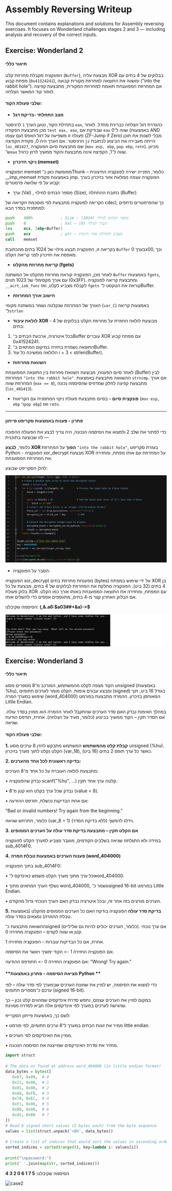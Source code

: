 # Assembly Reversing Writeup

This document contains explanations and solutions for Assembly reversing exercises.
It focuses on Wonderland challenges stages 2 and 3 — including analysis and recovery of the correct inputs.

## Exercise: Wonderland 2

#### תיאור כללי

הפונקציה מקבלת מחרוזת קלט (`Buffer`), מבצעת עליה XOR בבלוקים של 4 בתים עם מפתח קבוע (`0x41524241`), ומשווה את התוצאה למחרוזת מקורית קבועה ("into the rabbit hole").
אם המחרוזת המפוענחת תואמת למחרוזת המקורית, מתבצעת קפיצה לאזור קוד המאשר הצלחה.


#### שלבי פעולת הקוד:

* **מצב התחלתי -בדיקת דגל**
  
בתחילת הקוד, נטען הערך `1` לרגיסטר `eax`, כהגדרת דגל הצלחה כברירת מחדל.
לאחר מכן מתבצעת הפקודה `test eax, eax`, שבודקת אם `eax` שווה ל־0 (באמצעות AND עם עצמו) פעולה זו משפיעה על דגל האפס (ZF-Jump if Zero) מבלי לשנות את תוכן הרגיסטר.
אם הערך היה 0, פקודת הקפיצה `jz` הייתה מעבירה את הביצוע לכתובת `loc_401427`, שם מתבצעת סיום הפונקציה (`mov esp, ebp`, `pop ebp`, `retn`).
מכיוון ש־`eax` שווה ל־1, הקפיצה אינה מתבצעת והקוד ממשיך לרוץ כרגיל.

* **ניקוי הזיכרון (memset)**

הפונקציה memset ממומשת כאן כ־Thunk – כלומר, הפנייה ישירה לפונקציה החיצונית __imp_memset באמצעות פקודת jmp.
הפונקציה עצמה ממלאת אזור בזיכרון בערך קבוע על פי שלושה פרמטרים:

* ערך (Val) , מספר הבתים למילוי (Size),  כתובת ההתחלה (Buffer)

הקריאה לפונקציה מתבצעת לפי מוסכמת הקריאה של cdecl, כך שהפרמטרים נדחפים למחסנית בסדר הבא:


  ```asm
  push    400h            ; Size – מספר הבתים למילוי (1024)
  push    0               ; Val – הערך למילוי (0)
  lea     ecx, [ebp+Buffer]
  push    ecx             ; ptr – מצביע לתחילת אזור הזיכרון
  call    memset
  ```

  בקריאה זו, הפונקציה תבצע מילוי של 1024 בתים מהכתובת `Buffer` בערך 0x00, וכך מאפסת את הזיכרון לפני קריאת הקלט.
  
  * **קריאת מחרוזת מהקלט (fgets)**
  
  לאחר מכן, הפונקציה קוראת מחרוזת מהקלט אל המשתנה `Buffer` באמצעות `fgets`, עם אורך מקסימלי של 1023 תווים (0x3FF).
  ומתבצעת קריאה לפונקציה `__acrt_iob_func` לקבלת מצביע לקלט, ואז `fgets` קוראת את הטקסט ל־Buffer.

  * **חישוב אורך המחרוזת**

 האורך של המחרוזת שנקלטה נשמר במשתנה מקומי (`var_C`) באמצעות קריאה ל־`strlen`

  * **לולאת עיבוד XOR** - מבוצעת לולאה החוזרת על מחרוזת הקלט בבלוקים של 4 בתים:
    
  1. בכל איטרציה, ארבעת הבתים ב־Buffer עוברים XOR עם מפתח קבוע 0x41524241.
  2. התוצאה נשמרת בחזרה במיקום המתאים ב־Buffer.
  3. הלולאה ממשיכה כל עוד i + 3 < strlen(Buffer).
  
  * **השוואת מחרוזות**
  
  לאחר סיום הפענוח, מבוצעת השוואת מחרוזת בין התוצאה המפוענחת (Buffer) לבין המחרוזת `"into the rabbit hole"`.
  ההשוואה מתבצעת באמצעות `strncmp`.
  אם אורך המחרוזת שווה (`eax == 0`), מתבצעת קפיצה לחלק שמדפיס שהסיסמה נכונה (`loc_401413`).

  * **פונקצית סיום -**
    בסיום מתבצעת פעולת ניקוי המחסנית עם הקריאות (`mov esp, ebp` ו־`pop ebp`) ואז `retn`.
    
---
#### **פתרון - פענוח באמצעות סקריפט פייתון**

כדי לפתור את שלב 2 ולמצוא את הסיסמה הנכונה, היה צריך לבצע את הפעולה ההפוכה לזו שבוצעה בתוכנית —

כלומר, **לבצע XOR הפוך** על המחרוזת `"into the rabbit hole"`, בעזרת סקריפט Python -
הפונקציה xor_decrypt מבצעת XOR על המחרוזת עם אותו מפתח, ומחזירה את המחרוזת המפוענחת.

להלן הסקריפט שבוצע:


![case2](https://github.com/shirelsan/Assembly-Reversing/blob/main/Static%20Analysis/case2_py.png?raw=true) 

* הסבר על הפונקציה:

הפונקציה xor_decrypt מפענחת מחרוזת בתים (bytes) על ידי שימוש במפתח XOR בן 4 בתים (32 ביט).
הפונקציה מחלקת את המחרוזת לבלוקים של 4 בתים, מבצעת על כל בלוק פעולת XOR עם המפתח, ומחזירה את התוצאה המפוענחת באותו אורך כמו הקלט.
אם הבלוק האחרון קצר מ-4 בתים, מתווספים אפסים כדי להשלים אותו.

הסיסמה שקיבלנו: **(,&.a6:$a03##+&a)->$**

![case2](https://github.com/shirelsan/Assembly-Reversing/blob/main/Static%20Analysis/case2-sol.png?raw=true) 


## Exercise: Wonderland 3

#### תיאור כללי
הקוד מצפה לקלט מהמשתמש, המורכב מ־8 מספרים מסוג unsigned (באמצעות %hu), ומבצע עבורם אימות.
הקלט מומר לערכים חתומים (signed) בגודל 16 ביט, תוך שימוש במערך המרה (word_404000) המאוחסן בזיכרון. ההמרה מתבצעת בפורמט Little Endian.

במהלך האימות נבדק האם סדר הערכים שהתקבל לאחר ההמרה הוא ממוין בסדר עולה. אם הסדר תקין – הקוד ממשיך בביצוע (כלומר, מעיד על הצלחה). אחרת, תודפס הודעת שגיאה.


#### שלבי פעולת הקוד:
**1. קבלת קלט מהמשתמש**
המשתמש מתבקש להזין 8 ערכים מסוג unsigned (%hu).
הקלט נקלט לתוך מערך בזיכרון (var_18), כאשר כל ערך תופס 2 בתים (16 ביט).

**2. בדיקה ראשונית לכל אחד מהערכים:**

מתבצעת לולאה העוברת על כל אחד מ־8 הערכים:

  • נבדק שהפונקציה scanf("%hu", ...) קלטה ערך אחד תקין.

  • נבדק שכל ערך בקלט הוא קטן מ־8 (value < 8).

  • אם אחת הבדיקות נכשלת, תודפס ההודעה:

"Bad or invalid numbers! Try again from the beginning."
  
  כלומר, תתרחש שגיאה (var_8 = 1) וידלג להמשך (ללא בדיקת הסדר).

**3. אם הקלט תקין – מתבצעת בדיקת סדר עולה על הערכים הממופים**

  במידה ולא התגלתה שגיאה בשלבים הקודמים, מועבר מצביע למערך הקלט לפונקציה sub_4014F0.

**4. פענוח הערכים באמצעות טבלת המרה (word_404000)** 

בתוך הפונקציה sub_4014F0:

  • כל ערך מתוך מערך הקלט משמש כאינדקס ל־word_404000.

  • נשלף הערך המתאים מתוך word_404000, ונשמר כ־signed 16-bit בפורמט Little Endian.

  • הערכים מורצים בזה אחר זה, ובכל איטרציה נבדק האם הערך הנוכחי גדול מהקודם.

**5. בדיקת סדר עולה**
הפונקציה בודקת האם כל הערכים הממופים מהקלט (באמצעות טבלת ההמרה) נמצאים בסדר עולה.

ההשוואה מתבצעת כ־signed (כלומר, הערכים יכולים להיות גם שליליים). אם ערך נוכחי קטן או שווה לקודם – הפונקציה מחזירה 0.

אחרת, אם כל הבדיקות עוברות – הפונקציה מחזירה 1.

אם הפונקציה החזירה 1 -> הקוד ימשיך ויאשר את הסיסמה. 

אם הפונקציה החזירה 0 -> תתודפס ההודעה: 
"Wrong! Try again."


#### **מציאת הסיסמה - פתרון באמצעות Python **

כדי למצוא את הסיסמה, יש למיין את שמונת הערכים שבמערך לפי סדר עולה – לפי ערכם כ־מספרים חתומים (signed 16-bit).

במקום למיין את הערכים עצמם, נחפש סדרת אינדקסים שמהווים קלט נכון – כך שהגישה לערכים במערך לפי אינדקסים אלה תביא לסדרה ממוינת.

לשם כך, באמצעות פייתון הסקרייפ: 

  • ממיר את זוגות הבתים במערך ל־8 ערכים חתומים, לפי פורמט little endian.

  • ממיין את האינדקסים לפי הערכים.

  • מחזיר את סדרת האינדקסים שמייצגת את הסיסמה הנכונה.

 ```python
import struct

# The data as found at address word_404000 (in little endian format)
data_bytes = bytes([
    0x07, 0x00,  # 0
    0x21, 0x00,  # 1
    0x01, 0x00,  # 2
    0xA8, 0xFD,  # 3
    0x78, 0xEC,  # 4
    0xF1, 0x06,  # 5
    0x0D, 0x00,  # 6
    0x45, 0x00   # 7
])
# Read 8 signed short values (2 bytes each) from the byte sequence
values = list(struct.unpack('<8h', data_bytes))

# Create a list of indices that would sort the values in ascending order
sorted_indices = sorted(range(8), key=lambda i: values[i])

print("\npassword:")
print(' '.join(map(str, sorted_indices)))
 ```


הסיסמה שקיבלנו: **5 7 1 6 0 2 3 4**

![case2](https://github.com/shirelsan/Assembly-Reversing/blob/main/Static%20Analysis/case3-sol.png?raw=true) 
